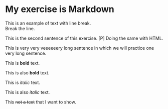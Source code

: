<!-- Example of title -->
My exercise is Markdown
=======================
<!-- Here comes the table of content -->

<!-- Example of paragraph of text with line break -->
This is an example of text with line break.   
Break the line. 

This is the second sentence of this exercise. 
[P] Doing the same with HTML.
<!-- Example of another paragraph -->
This is  very very veeeeeery long sentence in which we will practice one very long sentence.
<!-- Example of bold -->
This is **bold** text.

This is also __bold__ text.
<!-- Example of italic  -->
This is *italic* text.

This is also _italic_ text.
<!-- Example of strikethrough -->
This ~~not a text~~ that I want to show.
<!-- Example of external link -->

<!-- Example of link to another file -->

<!-- Example of an image -->

<!-- Example of an image with hover text -->

<!-- Example of equation or inline code -->

<!-- Example of a block of code -->

<!-- Example of code highlighting -->

<!-- Example of quote -->

<!-- Example of bullet list -->

<!-- Example of numbered list -->

<!-- Example of table -->

<!-- Paragraph after table -->